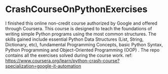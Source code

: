 # CrashCourseOnPythonExercises
I finished this online non-credit course authorized by Google and offered through Coursera. This course is designed to teach the foundations of writing simple Python programs using the most common structures. The skills gained include essential Python Data Structures (List, String, Dictionary, etc), fundamental Programming Concepts, basic Python Syntax, Python Programming and Object-Oriented Programming (OOP) . The repo contains all the exercises solved during the course work.   ref:  https://www.coursera.org/learn/python-crash-course?specialization=google-it-automation
